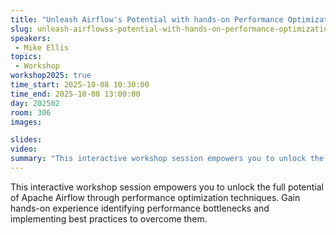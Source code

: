 ```yaml
---
title: "Unleash Airflow's Potential with hands-on Performance Optimization"
slug: unleash-airflowss-potential-with-hands-on-performance-optimization
speakers:
 - Mike Ellis
topics:
 - Workshop
workshop2025: true
time_start: 2025-10-08 10:30:00
time_end: 2025-10-08 13:00:00
day: 202502
room: 306
images: 

slides:
video: 
summary: "This interactive workshop session empowers you to unlock the full potential of Apache Airflow through performance optimization techniques."
---
```


This interactive workshop session empowers you to unlock the full potential of Apache Airflow through performance optimization techniques. Gain hands-on experience identifying performance bottlenecks and
implementing best practices to overcome them.